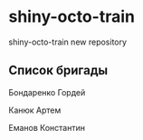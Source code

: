 # shiny-octo-train
shiny-octo-train new repository

## Список бригады 

Бондаренко Гордей 

Канюк Артем

Еманов Константин 
